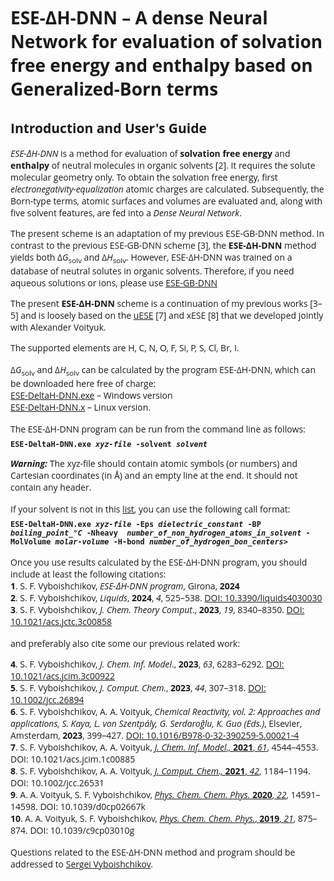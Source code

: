 <html>

<font face="Open Sans">

<h1>ESE-&Delta;H-DNN &ndash; A dense Neural Network for evaluation of solvation free 
energy and enthalpy based on Generalized-Born terms</h1>

<h2>Introduction and User's Guide</h2>

<p><i>ESE-&Delta;H-DNN</i> is a method for evaluation of <b>solvation free energy</b> and 
<b>enthalpy</b> of neutral molecules in organic solvents [2]. It  requires the solute molecular
geometry only. To obtain the solvation free energy, first <i>electronegativity-equalization</i>
atomic charges are calculated. Subsequently, the Born-type terms, atomic surfaces and volumes
are evaluated and, along with five solvent features, are fed into a <i>Dense Neural Network</i>.</p>

<p>The present scheme is an adaptation of my previous ESE-GB-DNN method. In contrast to 
the previous ESE-GB-DNN scheme [3], the <b>ESE-&Delta;H-DNN</b> method yields both
&Delta;<i>G</i><sub>solv</sub> and &Delta;<i>H</i><sub>solv</sub>. However, ESE-&Delta;H-DNN
was trained on a database of neutral solutes in organic solvents. Therefore, if you need aqueous 
solutions or ions, please use <a href="https://github.com/vyboishchikov/ESE-GB-DNN">ESE-GB-DNN</a> 

<p>The present <b>ESE-&Delta;H-DNN</b> scheme is a continuation of my previous works 
[3&ndash;5] and is loosely based on the <a href="https://github.com/vyboishchikov/ESE">uESE</a> 
[7] and xESE [8] that we developed jointly with Alexander Voityuk.</p>

<p>The supported elements are H, C, N, O, F, Si, P, S, Cl, Br, I.</p>

<p style='margin-top:12pt;margin-bottom:0cm'> &Delta;<i>G</i><sub>solv</sub> and &Delta;<i>H</i><sub>solv</sub>
can be calculated by the program ESE-&Delta;H-DNN, which can be downloaded here free of charge:</p>

<p style='margin:0cm;margin-bottom:0pt'>
<a href="https://github.com/vyboishchikov/ESE-DeltaH-DNN/blob/main/ESE-DeltaH-DNN.exe">ESE-DeltaH-DNN.exe</a> &ndash; Windows version</p>
<a href="https://github.com/vyboishchikov/ESE-DeltaH-DNN/blob/main/ESE-DeltaH-DNN.x">ESE-DeltaH-DNN.x</a> &ndash; Linux version.</p>

<p style='margin:0cm;margin-top:12pt'>
The ESE-&Delta;H-DNN program can be run from the command line as follows:</p>

<p style='margin-top:6pt;margin-bottom:0cm'>
<code><b>ESE-DeltaH-DNN.exe <i>xyz-file</i> -solvent <i>solvent</i></b></code></p>

<p><i><b>Warning:</b></i> The xyz-file should contain atomic symbols (or numbers) and 
Cartesian coordinates (in &#8491;) and an empty line at the end. It should not contain
any header.

<p style='margin-top:12pt;margin-bottom:0pt'>
If your solvent is not in this <a href="https://github.com/vyboishchikov/ESE-DeltaH-DNN/blob/main/solvent-list.md">list</a>, you can use the following call format:</p>

<p style='margin-top:6pt;margin-bottom:12pt'><code><b>ESE-DeltaH-DNN.exe <i>xyz-file</i> -Eps <i>dielectric_constant</i> -BP <i>boiling_point_&deg;C</i> -Nheavy <i> number_of_non_hydrogen_atoms_in_solvent</i> -MolVolume <i>molar-volume</i> -H-bond <i>number_of_hydrogen_bon_centers></i></b> </code></p>

<p style='margin:0cm'>
Once you use results calculated by the ESE-&Delta;H-DNN program, you should include at least the following citations:</p>

<p style='margin:0cm'>
<b>1</b>. S. F. Vyboishchikov, <i>ESE-&Delta;H-DNN program</i>, Girona, <b>2024</b></p>
<p style='margin:0cm'>
<b>2</b>. S. F. Vyboishchikov, <i>Liquids</i>, <b>2024</b>, <i>4</i>, 525&ndash;538.
<a href="https://doi.org/10.3390/liquids4030030">DOI: 10.3390/liquids4030030</a></p>

<p style='margin:0cm;margin-bottom:12pt'>
<b>3</b>. S. F. Vyboishchikov, <i>J. Chem. Theory Comput</i>., <b>2023</b>, <i>19</i>, 8340&ndash;8350.
<a href="https://doi.org/10.1021/acs.jctc.3c00858">DOI: 10.1021/acs.jctc.3c00858</a></p>
<p style='margin-bottom:0pt'>

and preferably also cite some our previous related work:</p>

<p style='margin:0cm;margin-bottom:0pt'>
<b>4</b>. S. F. Vyboishchikov, <i>J. Chem. Inf. Model</i>., <b>2023</b>, <i>63</i>, 6283&ndash;6292.
<a href="https://doi.org/10.1021/acs.jcim.3c00922">DOI: 10.1021/acs.jcim.3c00922</a></p>

<p style='margin:0cm;margin-bottom:0pt'>
<b>5</b>. S. F. Vyboishchikov, <i>J. Comput. Chem.</i>, <b>2023</b>, <i>44</i>, 307&ndash;318. 
<a href="https://doi.org/10.1002/jcc.26894">DOI: 10.1002/jcc.26894</a></p>

<p style='margin:0cm;margin-bottom:0pt'>
<b>6</b>. S. F. Vyboishchikov, A. A. Voityuk, <i> Chemical Reactivity, vol. 2:
Approaches and applications, S. Kaya, L. von Szentp&aacute;ly, G. Serdaro&gbreve;lu, K. Guo (Eds.)</i>,
Elsevier, Amsterdam, <b>2023</b>, 399&ndash;427. <a href="https://doi.org/10.1016/B978-0-32-390259-5.00021-4">
DOI: 10.1016/B978-0-32-390259-5.00021-4</a></p>

<p style='margin:0cm;margin-bottom:0pt'>
<b>7</b>. S. F. Vyboishchikov, A. A. Voityuk, <a href="https://pubs.acs.org/doi/10.1021/acs.jcim.1c00885">
<i>J. Chem. Inf. Model., </i><b>2021</b>, <i>61</i></a>, 4544&ndash;4553. DOI: 10.1021/acs.jcim.1c00885 </p>

<p style='margin:0cm;margin-bottom:0pt'>
<b>8</b>. S. F. Vyboishchikov, A. A. Voityuk, <a href="https://onlinelibrary.wiley.com/doi/abs/10.1002/jcc.26531">
<i>J. Comput. Chem., </i><b>2021</b>, <i>42</i></a>, 1184&ndash;1194. DOI: 10.1002/jcc.26531</p>

<p style='margin:0cm;margin-bottom:0pt'>
<b>9</b>. A. A. Voityuk, S. F. Vyboishchikov,
<a href="https://pubs.rsc.org/en/content/articlelanding/2020/cp/d0cp02667k">
<i>Phys. Chem. Chem. Phys.</i> <b>2020</b>, <i>22</i></a>, 14591&ndash;14598. DOI: 10.1039/d0cp02667k</p>

<p style='margin:0cm;margin-bottom:0pt'>
<b>10</b>. A. A. Voityuk, S. F. Vyboishchikov, <a href="https://pubs.rsc.org/en/content/articlelanding/2019/cp/c9cp03010g">
<i>Phys. Chem. Chem. Phys.</i>, <b>2019</b>, <i>21</i></a>, 875&ndash;874. DOI: 10.1039/c9cp03010g</p>

<p style='margin:0cm;margin-top:12pt'><span style='font-family: "Open Sans"'>
Questions related to the ESE-&Delta;H-DNN method and program should be addressed to
<a href="mailto:vyboishchikov@googlemail.com">Sergei Vyboishchikov</a>.</p>

</html>
